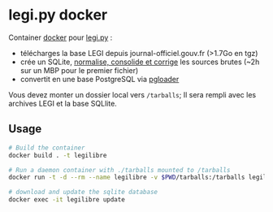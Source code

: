 # legi.py docker

Container [docker](https://fr.wikipedia.org/wiki/Docker_(logiciel)) pour [legi.py](https://github.com/Legilibre/legi.py) :

 - télécharges la base LEGI depuis journal-officiel.gouv.fr (>1.7Go en tgz)
 - crée un SQLite, [normalise, consolide et corrige](https://github.com/Legilibre/legi.py#fonctionnalit%C3%A9s) les sources brutes (~2h sur un MBP pour le premier fichier)
 - convertit en une base PostgreSQL via [pgloader](http://pgloader.io/)

Vous devez monter un dossier local vers `/tarballs`; Il sera rempli avec les archives LEGI et la base SQLlite.

## Usage

```sh
# Build the container
docker build . -t legilibre

# Run a daemon container with ./tarballs mounted to /tarballs
docker run -t -d --rm --name legilibre -v $PWD/tarballs:/tarballs legilibre

# download and update the sqlite database
docker exec -it legilibre update
```



